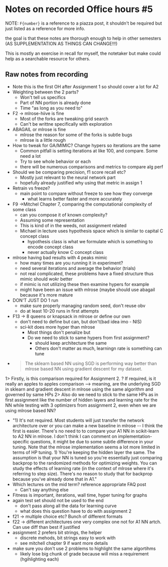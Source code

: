 # Notes on recorded Office hours #5

NOTE: `F{number}` is a reference to a piazza post, it shouldn't be required but just listed as a reference for more info.

the goal is that these notes are thorough enough to help in other semesters (AS SUPPLEMENTATION AS THINGS CAN CHANGE!!!)

This is mostly an exercise in recall for myself, the notetaker but make could help as a searchable resource for others.

## Raw notes from recording

- Note this is the first OH after Assignment 1 so should cover a lot for A2
- Weighting between the 2 parts?
  - Won't tell us specifics
  - Part of NN portion is already done
  - Time "as long as you need to"
- F2 -> mlrose-hiive is fine
  - Most of the forks are tweaking grid search
  - Can't be writtne specifically with exploration
- ABAGAIL or mlrose is fine
  - mlrose the reason for some of the forks is subtle bugs
  - mlrose is a little rough 
- How to tweak for GA/MIMIC?  Change hypers so iterations are the same
  - Common pitfall is setting iterations at like 100, and compare.  Some need a lot
  - Try to see whole behavior or each
  - there will be numerous comparisons and metrics to compare alg perf
- Should we be comparing precision, f1 score recall etc?
  - Mostly just relevant to the neural network part
  - hopefully already justified why using that metric in assign 1
- Retrain vs freeze?
  - main point to compare without freeze to see how they converge
    - what learns better faster and more accurately
- F9 ->Mitchel Chapter 7, comparing the computational complexity of some class
  - can you compose it of known complexity?
  - Assuming some representation
  - This is kind of in the weeds, not assignment related
  - Michael in lecture uses hypothesis space which is similar to capital C concept class
    - hypothesis class is what we formulate which is something to encode concept class
    - never actually know C concept class
- mlrose having bad results with 4 peaks mimic
  - how many times are you running it in experiment?
  - need several iterations and average the behavior (trials)
  - not real complicated, these problems have a fixed structure thus mimic should wokr better
  - if mimic is not utilizing these then examine hypers for example
  - might have been an issue with mlrose (maybe should use  abagail because it's more mature
- DON'T JUST DO 1 run
  - make sure properly managing random seed, don't reuse obv
  - do at least 10-20 runs in first attempts
- F13 -> 8 queens or knapsack in mlrose or define our own
  - don't need to define but can, but don't(bad idea imo - NIS)
  - sci-kit does more hyper than mlrose
    - Most things don't penalize but 
    - Do we need to stick to same hypers from first assignment?
      - should keep architecture the same
      - Others don't matter as much, learningn rate is something can tune
- > The sklearn based NN using SGD is performing way better than mlrose based NN using gradient descent for my dataset. 

1> Firstly, is this comparison required for Assignment 2. ? If required,  is it really an apples to apples comparison --> meaning, are the underlying SGD in sklearn and gradient descent in mlrose using the same algorithm and governed by same HPs  2> Also do we need to stick to the same HPs as in first assignment like the number of hidden layers and learning rate for the NN while testing with 3 optimizers from assignment 2, even when we are using mlrose based NN?
  - "1) It's not required. Most students will just transfer the network architecture over or you can make a new baseline in mlrose -- I think the first is easier. There's no need to to compare your A1 NN in scikit-learn to A2 NN in mlrose. I don't think I can comment on implementation-specific questions, it might be due to some subtle difference in your tuning. Note that the mlrose implementation seems a lot more limited in terms of HP tuning.  1) You're keeping the hidden layer the same. The assumption is that your NN is tuned so you're essentially just comparing backprop to the randomized methods for optimizing weights. You can study the effects of learning rate (in the context of mlrose where it's referring to step size). There's no reason to study that for backprop because you've already done that in A1."
- Which lectures on the mid term?  reference appropriate FAQ post
  - Can't say anything else
- Fitness is important, iterations, wall time, hyper tuning for graphs
- again test set should not be used to the end
  - don't pass along all the data for learning curve
  - what does this question have to do with assignment 2
- f21 -> multiple choice etc?  Bunch of different formats
- f22 -> different architectures one very complex one not for A1 NN artch.  Can use diff than best if justified
- assignment 2 prefers bit strings, the helper
  - discrete mehods, bit strings easy to work with
  - see mitchell chapter 9 if want more details
- make sure you don't use 2 problems to highlight the same algortihms   
  - likely lose big chunk of grade because will miss a requirement (hgihlighting each)